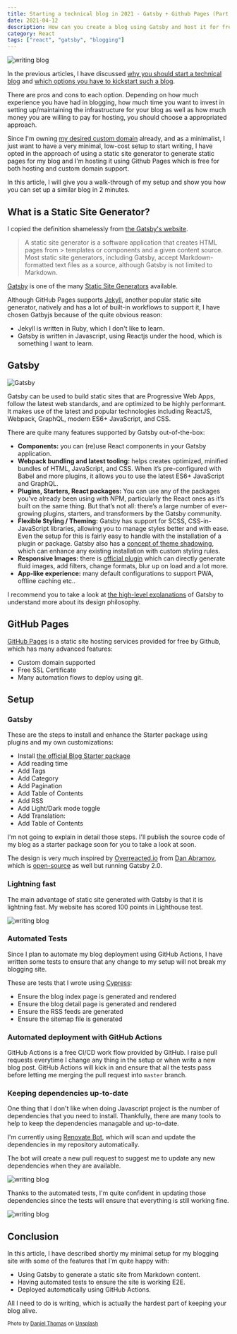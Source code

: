 ```yaml
---
title: Starting a technical blog in 2021 - Gatsby + Github Pages (Part 3)
date: 2021-04-12
description: How can you create a blog using Gatsby and host it for free on Github Pages?
category: React
tags: ["react", "gatsby", "blogging"]
---
```


![writing blog](banner.jpeg)

In the previous articles, I have discussed [why you should start a technical blog](https://antran.app/2021/minimal-technical-blogging-part1/) and [which options you have to kickstart such a blog](https://antran.app/2021/minimal-technical-blogging-part2/).

There are pros and cons to each option. Depending on how much experience you have had in blogging, how much time you want to invest in setting up/maintaining the infrastructure for your blog as well as how much money you are willing to pay for hosting, you should choose a appropriated approach.

Since I'm owning [my desired custom domain](https://antran.app) already, and as a minimalist, I just want to have a very minimal, low-cost setup to start writing, I have opted in the approach of using a static site generator to generate static pages for my blog and I'm hosting it using Github Pages which is free for both hosting and custom domain support.

In this article, I will give you a walk-through of my setup and show you how you can set up a similar blog in 2 minutes.

## What is a Static Site Generator?

I copied the definition shamelessly from [the Gatsby's website](https://www.gatsbyjs.com/docs/glossary/static-site-generator/).

> A static site generator is a software application that creates HTML pages from > templates or components and a given content source. Most static site generators, including Gatsby, accept Markdown-formatted text files as a source, although Gatsby is not limited to Markdown.

[Gatsby](https://www.gatsbyjs.com/) is one of the many [Static Site Generators](https://jamstack.org/generators/) available.

Although GitHub Pages supports [Jekyll](https://jekyllrb.com/), another popular static site generator, natively and has a lot of built-in workflows to support it, I have chosen Gatbyjs because of the quite obvious reason:

- Jekyll is written in Ruby, which I don't like to learn.
- Gatsby is written in Javascript, using Reactjs under the hood, which is something I want to learn.

## Gatsby

![Gatsby](./gatsbyjs.png)

Gatsby can be used to build static sites that are Progressive Web Apps, follow the latest web standards, and are optimized to be highly performant. It makes use of the latest and popular technologies including ReactJS, Webpack, GraphQL, modern ES6+ JavaScript, and CSS.

There are quite many features supported by Gatsby out-of-the-box:
- **Components:** you can (re)use React components in your Gatsby application.
- **Webpack bundling and latest tooling:** helps creates optimized, minified bundles of HTML, JavaScript, and CSS. When it’s pre-configured with Babel and more plugins, it allows you to use the latest ES6+ JavaScript and GraphQL.
- **Plugins, Starters, React packages:** You can use any of the packages you’ve already been using with NPM, particularly the React ones as it’s built on the same thing. But that’s not all: there’s a large number of ever-growing plugins, starters, and transformers by the Gatsby community.
- **Flexible Styling / Theming:** Gatsby has support for SCSS, CSS-in-JavaScript libraries, allowing you to manage styles better and with ease. Even the setup for this is fairly easy to handle with the installation of a plugin or package. Gatsby also has a [concept of theme shadowing](https://www.gatsbyjs.com/docs/how-to/plugins-and-themes/shadowing/), which can enhance any existing installation with custom styling rules.
- **Responsive Images:** there is [official plugin](https://www.gatsbyjs.com/plugins/gatsby-plugin-sharp/) which can directly generate fluid images, add filters, change formats, blur up on load and a lot more.
- **App-like experience:** many default configurations to support PWA, offline caching etc..

I recommend you to take a look at [the high-level explanations](https://www.gatsbyjs.com/docs/conceptual/) of Gatsby to understand more about its design philosophy.

## GitHub Pages

[GitHub Pages](https://pages.github.com/) is a static site hosting services provided for free by Github, which has many advanced features:

- Custom domain supported
- Free SSL Certificate
- Many automation flows to deploy using git.

## Setup

### Gatsby

These are the steps to install and enhance the Starter package using plugins and my own customizations:

- Install [the official Blog Starter package](https://github.com/gatsbyjs/gatsby-starter-blog)
- Add reading time
- Add Tags
- Add Category
- Add Pagination
- Add Table of Contents
- Add RSS
- Add Light/Dark mode toggle
- Add Translation:
- Add Table of Contents

I'm not going to explain in detail those steps. I'll publish the source code of my blog as a starter package soon for you to take a look at soon.

The design is very much inspired by [Overreacted.io](https://overreacted.io/) from [Dan Abramov](https://twitter.com/dan_abramov), which is [open-source](https://github.com/gaearon/overreacted.io) as well but running Gatsby 2.0.

### Lightning fast

The main advantage of static site generated with Gatsby is that it is lightning fast. My website has scored 100 points in Lighthouse test.

![writing blog](lighthouse.png)

### Automated Tests

Since I plan to automate my blog deployment using GitHub Actions, I have written some tests to ensure that any change to my setup will not break my blogging site. 

These are tests that I wrote using [Cypress](https://www.cypress.io/):

- Ensure the blog index page is generated and rendered
- Ensure the blog detail page is generated and rendered
- Ensure the RSS feeds are generated
- Ensure the sitemap file is generated

### Automated deployment with GitHub Actions

GitHub Actions is a free CI/CD work flow provided by GitHub. I raise pull requests everytime I change any thing in the setup or when write a new blog post. GitHub Actions will kick in and ensure that all the tests pass before letting me merging the pull request into `master` branch.

### Keeping dependencies up-to-date

One thing that I don't like when doing Javascript project is the number of dependencies that you need to install. Thankfully, there are many tools to help to keep the dependencies managable and up-to-date.

I'm currently using [Renovate Bot](https://github.com/renovatebot/renovate), which will scan and update the dependencies in my repository automatically. 

The bot will create a new pull request to suggest me to update any new dependencies when they are available. 

![writing blog](renovatebot.png)

Thanks to the automated tests, I'm quite confident in updating those dependencies since the tests will ensure that everything is still working fine.

![writing blog](renovate_pr_check.png)

## Conclusion

In this article, I have described shortly my minimal setup for my blogging site with some of the features that I'm quite happy with:
- Using Gatsby to generate a static site from Markdown content. 
- Having automated tests to ensure the site is working E2E.
- Deployed automatically using GitHub Actions.

All I need to do is writing, which is actually the hardest part of keeping your blog alive.

<sub>Photo by [Daniel Thomas](https://unsplash.com/@saltnstreets) on [Unsplash](https://unsplash.com/s/photos/computer-writing)<sub>
